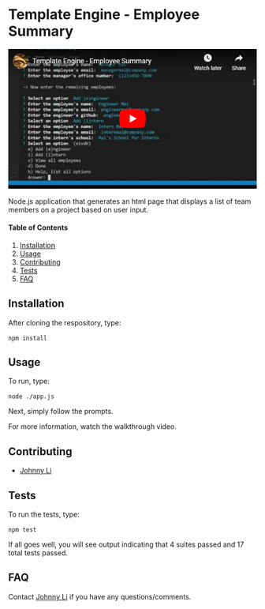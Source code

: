 # Template Engine - Employee Summary 

[![Youtube Walkthrough](fakeyoutubeembed.png)](https://youtu.be/tK_eEkkiu1E)

Node.js application that generates an html page that displays a list of team members on a project based on user input.

#### Table of Contents

1. [Installation](#installation)
2. [Usage](#usage)
3. [Contributing](#contributing)
4. [Tests](#tests)
5. [FAQ](#faq)

## Installation

After cloning the respository, type: 

```
npm install
```

## Usage

To run, type: 
```
node ./app.js
```

Next, simply follow the prompts.

For more information, watch the walkthrough video.

## Contributing

* [Johnny Li](https://github.com/reptile18)  

## Tests

To run the tests, type:

```
npm test
```

If all goes well, you will see output indicating that 4 suites passed and 17 total tests passed.

## FAQ

Contact [Johnny Li](https://github.com/reptile18) if you have any questions/comments.
